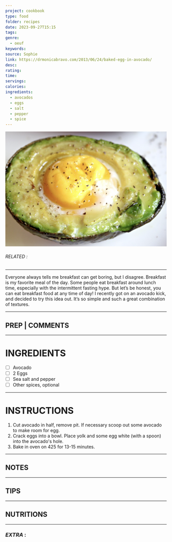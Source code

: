 ```yaml
---
project: cookbook
type: food
folder: recipes
date: 2023-09-27T15:15
tags: 
genre:
  - oeuf
keywords: 
source: Sophie
link: https://drmonicabravo.com/2013/06/24/baked-egg-in-avocado/
desc: 
rating: 
time: 
servings: 
calories: 
ingredients:
  - avocados
  - eggs
  - salt
  - pepper
  - spice
---
```


![IMAGE](image_446.png)

###### *RELATED* : 
---
Everyone always tells me breakfast can get boring, but I disagree. Breakfast is my favorite meal of the day. Some people eat breakfast around lunch time, especially with the intermittent fasting hype. But let’s be honest, you can eat breakfast food at any time of day! I recently got on an avocado kick, and decided to try this idea out. It’s so simple and such a great combination of textures.

---
## PREP | COMMENTS



---
# INGREDIENTS

- [ ] Avocado
- [ ] 2 Eggs
- [ ] Sea salt and pepper
- [ ] Other spices, optional

---
# INSTRUCTIONS

1. Cut avocado in half, remove pit. If necessary scoop out some avocado to make room for egg.
2. Crack eggs into a bowl. Place yolk and some egg white (with a spoon) into the avocado's hole.
3. Bake in oven on 425 for 13-15 minutes.

---
## NOTES



---
## TIPS



---
## NUTRITIONS



---
### *EXTRA* :



